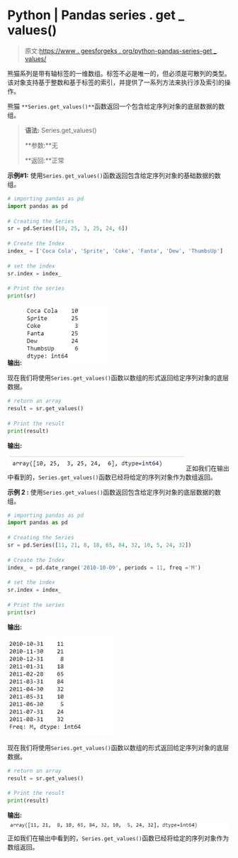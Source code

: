 # Python | Pandas series . get _ values()

> 原文:[https://www . geesforgeks . org/python-pandas-series-get _ values/](https://www.geeksforgeeks.org/python-pandas-series-get_values/)

熊猫系列是带有轴标签的一维数组。标签不必是唯一的，但必须是可散列的类型。该对象支持基于整数和基于标签的索引，并提供了一系列方法来执行涉及索引的操作。

熊猫 `**Series.get_values()**`函数返回一个包含给定序列对象的底层数据的数组。

> **语法:** Series.get_values()
> 
> **参数:**无
> 
> **返回:**正常

**示例#1:** 使用`Series.get_values()`函数返回包含给定序列对象的基础数据的数组。

```py
# importing pandas as pd
import pandas as pd

# Creating the Series
sr = pd.Series([10, 25, 3, 25, 24, 6])

# Create the Index
index_ = ['Coca Cola', 'Sprite', 'Coke', 'Fanta', 'Dew', 'ThumbsUp']

# set the index
sr.index = index_

# Print the series
print(sr)
```

**输出:**
![](img/1f53af828e1a9600b255c9201272ff8a.png)

现在我们将使用`Series.get_values()`函数以数组的形式返回给定序列对象的底层数据。

```py
# return an array
result = sr.get_values()

# Print the result
print(result)
```

**输出:**

![](img/651c65f67a7bedd600915794cdcdc17e.png)
正如我们在输出中看到的，`Series.get_values()`函数已经将给定的序列对象作为数组返回。

**示例 2 :** 使用`Series.get_values()`函数返回包含给定序列对象的底层数据的数组。

```py
# importing pandas as pd
import pandas as pd

# Creating the Series
sr = pd.Series([11, 21, 8, 18, 65, 84, 32, 10, 5, 24, 32])

# Create the Index
index_ = pd.date_range('2010-10-09', periods = 11, freq ='M')

# set the index
sr.index = index_

# Print the series
print(sr)
```

**输出:**

![](img/229bdc336ad3db176b98acf5dad7297f.png)

现在我们将使用`Series.get_values()`函数以数组的形式返回给定序列对象的底层数据。

```py
# return an array
result = sr.get_values()

# Print the result
print(result)
```

**输出:**
![](img/40b7aff9eeafeaec071ffec9f40f497e.png)
正如我们在输出中看到的，`Series.get_values()`函数已经将给定的序列对象作为数组返回。